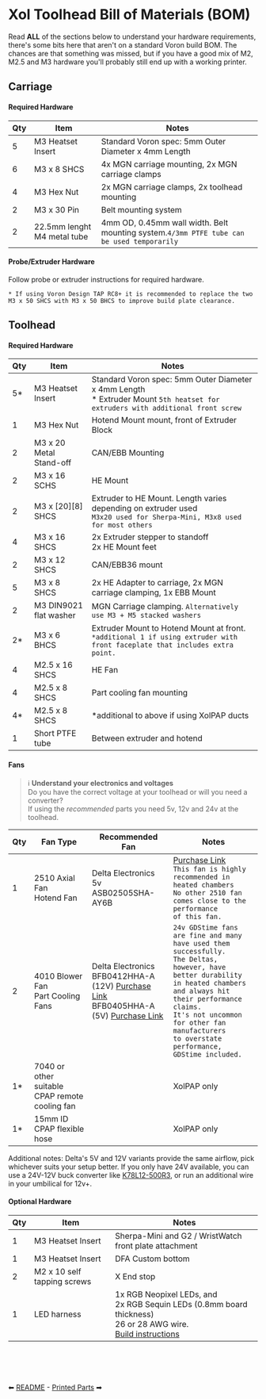 # Xol Toolhead Bill of Materials (BOM)
Read **ALL** of the sections below to understand your hardware requirements, there's some bits here that aren't on a standard Voron build BOM.
The chances are that something was missed, but if you have a good mix of M2, M2.5 and M3 hardware you'll probably still end up with a working printer.

## Carriage

#### Required Hardware
| Qty | Item                        | Notes                                                                                     |
| --- | --------------------------- | ----------------------------------------------------------------------------------------- |
| 5   | M3 Heatset Insert           | Standard Voron spec: 5mm Outer Diameter x 4mm Length                                      |
| 6   | M3 x 8 SHCS                 | 4x MGN carriage mounting, 2x MGN carriage clamps                                          |
| 4   | M3 Hex Nut                  | 2x MGN carriage clamps, 2x toolhead mounting                                              |
| 2   | M3 x 30 Pin                 | Belt mounting system                                                                      |
| 2   | 22.5mm lenght M4 metal tube | 4mm OD, 0.45mm wall width. Belt mounting system.`4/3mm PTFE tube can be used temporarily` |

#### Probe/Extruder Hardware
Follow probe or extruder instructions for required hardware.

`* If using Voron Design TAP RC8+ it is recommended to replace the two M3 x 50 SHCS with M3 x 50 BHCS to improve build plate clearance.`

## Toolhead

#### Required Hardware
| Qty | Item                    | Notes                                                                                                                               |
| --- | ----------------------- | ----------------------------------------------------------------------------------------------------------------------------------- |
| 5*  | M3 Heatset Insert       | Standard Voron spec: 5mm Outer Diameter x 4mm Length <br/> * Extruder Mount `5th heatset for extruders with additional front screw` |
| 1   | M3 Hex Nut              | Hotend Mount mount, front of Extruder Block                                                                                         |
| 2   | M3 x 20 Metal Stand-off | CAN/EBB Mounting                                                                                                                    |
| 2   | M3 x 16 SCHS            | HE Mount                                                                                                                            |
| 2   | M3 x [20][8] SHCS       | Extruder to HE Mount. Length varies depending on extruder used <br/> `M3x20 used for Sherpa-Mini, M3x8 used for most others`        |
| 4   | M3 x 16 SHCS            | 2x Extruder stepper to standoff <br/> 2x HE Mount feet                                                                              |
| 2   | M3 x 12 SHCS            | CAN/EBB36 mount                                                                                                                     |
| 5   | M3 x 8 SHCS             | 2x HE Adapter to carriage, 2x MGN carriage clamping, 1x EBB Mount                                                                   |
| 2   | M3 DIN9021 flat washer  | MGN Carriage clamping. `Alternatively use M3 + M5 stacked washers`                                                                  |
| 2*  | M3 x 6 BHCS             | Extruder Mount to Hotend Mount at front. `*additional 1 if using extruder with front faceplate that includes extra point.`          |
| 4   | M2.5 x 16 SHCS          | HE Fan <br/>                                                                                                                        |
| 4   | M2.5 x 8 SHCS           | Part cooling fan mounting                                                                                                           |
| 4*  | M2.5 x 8 SHCS           | *additional to above if using XolPAP ducts                                                                                          |
| 1   | Short PTFE tube         | Between extruder and hotend                                                                                                         |

#### Fans
> :information_source: **Understand your electronics and voltages** <br/>
> Do you have the correct voltage at your toolhead or will you need a converter?<br/>
> If using the _recommended_ parts you need 5v, 12v and 24v at the toolhead.

| Qty | Fan Type                                       | Recommended Fan                                                                                                                                                                                                                                                                                       | Notes                                                                                                                                                                                                                                                                                      |
| --- | ---------------------------------------------- | ----------------------------------------------------------------------------------------------------------------------------------------------------------------------------------------------------------------------------------------------------------------------------------------------------- | ------------------------------------------------------------------------------------------------------------------------------------------------------------------------------------------------------------------------------------------------------------------------------------------ |
| 1   | 2510 Axial Fan <br/> Hotend Fan                | Delta Electronics 5v <br/> ASB02505SHA-AY6B                                                                                                                                                                                                                                                           | <a href="https://www.digikey.com/en/products/detail/delta-electronics/ASB02505SHA-AY6B/7491489">Purchase Link</a> <br/> `This fan is highly recommended in heated chambers`<br/>`No other 2510 fan comes close to the performance`<br/>`of this fan.`                                      |
| 2   | 4010 Blower Fan <br/> Part Cooling Fans        | Delta Electronics <br/> BFB0412HHA-A (12V) <a href="https://www.digikey.com/en/products/detail/delta-electronics/BFB0412HHA-A/2560487">Purchase Link</a> <br/> BFB0405HHA-A (5V)  <a href="https://www.digikey.com/en/products/detail/delta-electronics/BFB0405HHA-A/1014444">Purchase Link</a> <br/> | `24v GDStime fans are fine and many have used them successfully.`<br/>`The Deltas, however, have better durability`<br/>`in heated chambers and always hit their performance claims.`<br/>`It's not uncommon for other fan manufacturers`<br/>`to overstate performance, GDStime included.` |
| 1*  | 7040 or other suitable CPAP remote cooling fan |                                                                                                                                                                                                                                                                                                       | XolPAP only                                                                                                                                                                                                                                                                                |
| 1*  | 15mm ID CPAP flexible hose                     |                                                                                                                                                                                                                                                                                                       | XolPAP only                                                                                                                                                                                                                                                                                |

Additional notes: Delta's 5V and 12V variants provide the same airflow, pick whichever suits your setup better. If you only have 24V available, you can use a 24V-12V buck converter like [K78L12-500R3](https://www.digikey.com/en/products/detail/mornsun-america-llc/K78L12-500R3/16784476), or run an additional wire in your umbilical for 12v+.

#### Optional Hardware
| Qty | Item                        | Notes                                                                                                                                          |
| --- | --------------------------- | ---------------------------------------------------------------------------------------------------------------------------------------------- |
| 1   | M3 Heatset Insert           | Sherpa-Mini and G2 / WristWatch front plate attachment                                                                                         |
| 1   | M3 Heatset Insert           | DFA Custom bottom                                                                                                                              |
| 2   | M2 x 10 self tapping screws | X End stop                                                                                                                                     |
| 1   | LED harness                 | 1x RGB Neopixel LEDs, and <br/> 2x RGB Sequin LEDs (0.8mm board thickness) <br/> 26 or 28 AWG wire. <br/> [Build instructions](led_harness.md) |

<br/><br/><br/><br/>
⬅ [README](README.md) - [Printed Parts](printing.md) ➡
